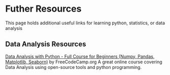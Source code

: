 # Futher Resources

This page holds additional useful links for learning python, statistics, or data analysis

## Data Analysis Resources
[Data Analysis with Python - Full Course for Beginners (Numpy, Pandas, Matplotlib, Seaborn)](https://www.youtube.com/watch?v=r-uOLxNrNk8) by FreeCodeCamp.org
A great online course covering Data Analysis using open-source tools and python programming. 

